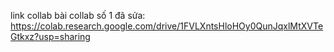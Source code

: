 link collab bài collab số 1 đã sửa: https://colab.research.google.com/drive/1FVLXntsHloHOy0QunJqxlMtXVTeGtkxz?usp=sharing
